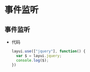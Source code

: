 # 事件监听

## 事件监听

+ 代码

    ```js
    layui.use(["jquery"], function() {
      var $ = layui.jquery;
      console.log($);
    })
    ```
